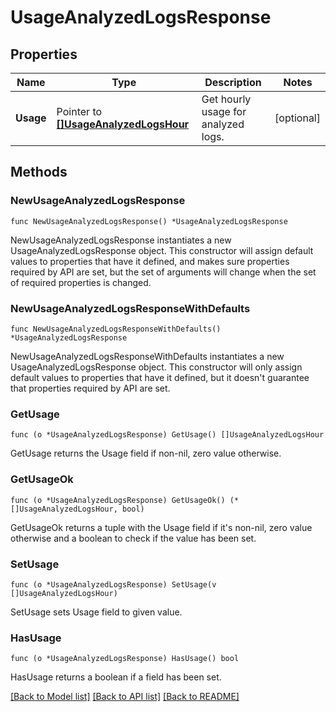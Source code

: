 # UsageAnalyzedLogsResponse

## Properties

| Name      | Type                                                               | Description                         | Notes      |
| --------- | ------------------------------------------------------------------ | ----------------------------------- | ---------- |
| **Usage** | Pointer to [**[]UsageAnalyzedLogsHour**](UsageAnalyzedLogsHour.md) | Get hourly usage for analyzed logs. | [optional] |

## Methods

### NewUsageAnalyzedLogsResponse

`func NewUsageAnalyzedLogsResponse() *UsageAnalyzedLogsResponse`

NewUsageAnalyzedLogsResponse instantiates a new UsageAnalyzedLogsResponse object.
This constructor will assign default values to properties that have it defined,
and makes sure properties required by API are set, but the set of arguments
will change when the set of required properties is changed.

### NewUsageAnalyzedLogsResponseWithDefaults

`func NewUsageAnalyzedLogsResponseWithDefaults() *UsageAnalyzedLogsResponse`

NewUsageAnalyzedLogsResponseWithDefaults instantiates a new UsageAnalyzedLogsResponse object.
This constructor will only assign default values to properties that have it defined,
but it doesn't guarantee that properties required by API are set.

### GetUsage

`func (o *UsageAnalyzedLogsResponse) GetUsage() []UsageAnalyzedLogsHour`

GetUsage returns the Usage field if non-nil, zero value otherwise.

### GetUsageOk

`func (o *UsageAnalyzedLogsResponse) GetUsageOk() (*[]UsageAnalyzedLogsHour, bool)`

GetUsageOk returns a tuple with the Usage field if it's non-nil, zero value otherwise
and a boolean to check if the value has been set.

### SetUsage

`func (o *UsageAnalyzedLogsResponse) SetUsage(v []UsageAnalyzedLogsHour)`

SetUsage sets Usage field to given value.

### HasUsage

`func (o *UsageAnalyzedLogsResponse) HasUsage() bool`

HasUsage returns a boolean if a field has been set.

[[Back to Model list]](../README.md#documentation-for-models) [[Back to API list]](../README.md#documentation-for-api-endpoints) [[Back to README]](../README.md)
